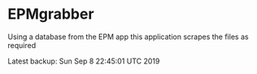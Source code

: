 # EPMgrabber
Using a database from the EPM app this application scrapes the files as required


Latest backup: Sun Sep 8 22:45:01 UTC 2019
